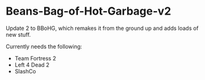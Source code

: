 # Beans-Bag-of-Hot-Garbage-v2
Update 2 to BBoHG, which remakes it from the ground up and adds loads of new stuff.

Currently needs the following:
- Team Fortress 2
- Left 4 Dead 2
- SlashCo
